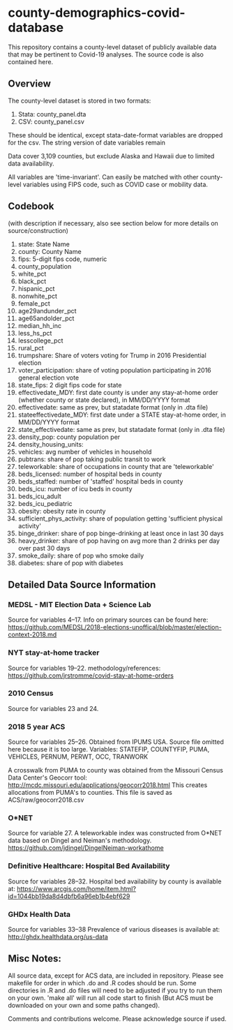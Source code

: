 # county-demographics-covid-database
This repository contains a county-level dataset of publicly available data that may be pertinent to Covid-19 analyses. The source code is also contained here.


## Overview

The county-level dataset is stored in two formats: 
1. Stata: county_panel.dta
2. CSV: county_panel.csv

These should be identical, except stata-date-format variables are dropped for the csv.  The string version of date variables remain

Data cover 3,109 counties, but exclude Alaska and Hawaii due to limited data availability.

All variables are 'time-invariant'. Can easily be matched with other county-level variables using FIPS code, such as COVID case or mobility data.

## Codebook 
(with description if necessary, also see section below for more details on source/construction)

1. state: State Name
2. county: County Name
3. fips: 5-digit fips code, numeric
4. county_population
5. white_pct
6. black_pct
7. hispanic_pct
8. nonwhite_pct
9. female_pct
10. age29andunder_pct
11. age65andolder_pct
12. median_hh_inc
13. less_hs_pct
14. lesscollege_pct
15. rural_pct
16. trumpshare: Share of voters voting for Trump in 2016 Presidential election
17. voter_participation: share of voting population participating in 2016 general election vote
18. state_fips: 2 digit fips code for state
19. effectivedate_MDY: first date county is under any stay-at-home order (whether county or state declared), in MM/DD/YYYY format
20. effectivedate: same as prev, but statadate format (only in .dta file)
21. stateeffectivedate_MDY: first date under a STATE stay-at-home order, in MM/DD/YYYY format
22. state_effectivedate: same as prev, but statadate format (only in .dta file)
23. density_pop: county population per 
24. density_housing_units: 
25. vehicles: avg number of vehicles in household
26. pubtrans: share of pop taking public transit to work
27. teleworkable: share of occupations in county that are 'teleworkable'
28. beds_licensed: number of hospital beds in county
29. beds_staffed:  number of 'staffed' hospital beds in county
30. beds_icu: number of icu beds in county
31. beds_icu_adult
32. beds_icu_pediatric
33. obesity: obesity rate in county
34. sufficient_phys_activity: share of population getting 'sufficient physical activity'
35. binge_drinker: share of pop binge-drinking at least once in last 30 days
36. heavy_drinker: share of pop having on avg more than 2 drinks per day over past 30 days
37. smoke_daily: share of pop who smoke daily
38. diabetes: share of pop with diabetes



## Detailed Data Source Information

### MEDSL - MIT Election Data + Science Lab
Source for variables 4&ndash;17. 
Info on primary sources can be found here: https://github.com/MEDSL/2018-elections-unoffical/blob/master/election-context-2018.md


### NYT stay-at-home tracker
Source for variables 19&ndash;22.
methodology/references: https://github.com/jrstromme/covid-stay-at-home-orders

### 2010 Census
Source for variables 23 and 24. 

### 2018 5 year ACS
Source for variables 25&ndash;26.
Obtained from IPUMS USA. Source file omitted here because it is too large.
Variables: STATEFIP, COUNTYFIP, PUMA, VEHICLES, PERNUM, PERWT, OCC, TRANWORK

A crosswalk from PUMA to county was obtained from the Missouri Census Data Center's Geocorr tool: http://mcdc.missouri.edu/applications/geocorr2018.html
This creates allocations from PUMA's to counties. This file is saved as ACS/raw/geocorr2018.csv

### O*NET 
Source for variable 27.
A teleworkable index was constructed from O*NET data based on Dingel and Neiman's methodology.
https://github.com/jdingel/DingelNeiman-workathome

### Definitive Healthcare: Hospital Bed Availability 
Source for variables 28&ndash;32.
Hospital bed availability by county is available at:
https://www.arcgis.com/home/item.html?id=1044bb19da8d4dbfb6a96eb1b4ebf629

### GHDx Health Data
Source for variables 33&ndash;38
Prevalence of various diseases is available at:
http://ghdx.healthdata.org/us-data

## Misc Notes:
All source data, except for ACS data, are included in repository. Please see makefile for order in which .do and .R codes should be run. Some directories in .R and .do files will need to be adjusted if you try to run them on your own. 'make all' will run all code start to finish (But ACS must be downloaded on your own and some paths changed).

Comments and contributions welcome. Please acknowledge source if used.





